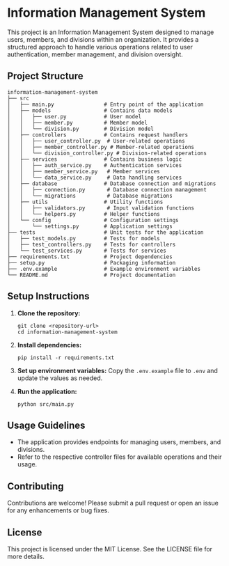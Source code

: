 # Information Management System

This project is an Information Management System designed to manage users, members, and divisions within an organization. It provides a structured approach to handle various operations related to user authentication, member management, and division oversight.

## Project Structure

```
information-management-system
├── src
│   ├── main.py                # Entry point of the application
│   ├── models                 # Contains data models
│   │   ├── user.py            # User model
│   │   ├── member.py          # Member model
│   │   └── division.py        # Division model
│   ├── controllers            # Contains request handlers
│   │   ├── user_controller.py  # User-related operations
│   │   ├── member_controller.py # Member-related operations
│   │   └── division_controller.py # Division-related operations
│   ├── services               # Contains business logic
│   │   ├── auth_service.py    # Authentication services
│   │   ├── member_service.py   # Member services
│   │   └── data_service.py     # Data handling services
│   ├── database               # Database connection and migrations
│   │   ├── connection.py       # Database connection management
│   │   └── migrations          # Database migrations
│   ├── utils                  # Utility functions
│   │   ├── validators.py       # Input validation functions
│   │   └── helpers.py         # Helper functions
│   └── config                 # Configuration settings
│       └── settings.py        # Application settings
├── tests                      # Unit tests for the application
│   ├── test_models.py         # Tests for models
│   ├── test_controllers.py    # Tests for controllers
│   └── test_services.py       # Tests for services
├── requirements.txt           # Project dependencies
├── setup.py                   # Packaging information
├── .env.example               # Example environment variables
└── README.md                  # Project documentation
```

## Setup Instructions

1. **Clone the repository:**
   ```
   git clone <repository-url>
   cd information-management-system
   ```

2. **Install dependencies:**
   ```
   pip install -r requirements.txt
   ```

3. **Set up environment variables:**
   Copy the `.env.example` file to `.env` and update the values as needed.

4. **Run the application:**
   ```
   python src/main.py
   ```

## Usage Guidelines

- The application provides endpoints for managing users, members, and divisions.
- Refer to the respective controller files for available operations and their usage.

## Contributing

Contributions are welcome! Please submit a pull request or open an issue for any enhancements or bug fixes.

## License

This project is licensed under the MIT License. See the LICENSE file for more details.